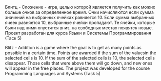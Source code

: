Блитц - Сложение - игра, целью которой является получить как можно больше очков за определенное время. Очки начисляются если сумма значений на выбранных ячейках равняется 10. Если сумма выбранных ячеек равняется 10, выбранные ячейки пропадают. Те ячейки, которые были над ними опустятся вниз, на свободных местах появятся новые.
Проект разработан для курса Языки и Сисетемы Программирования (Таск 5)


Blitz - Addition is a game where the goal is to get as many points as possible in a certain time. Points are awarded if the sum of the values ​​in the selected cells is 10. If the sum of the selected cells is 10, the selected cells disappear. Those cells that were above them will go down, and new ones will appear in the free places.
The project was developed for the course Programming Languages ​​and Systems (Task 5)
